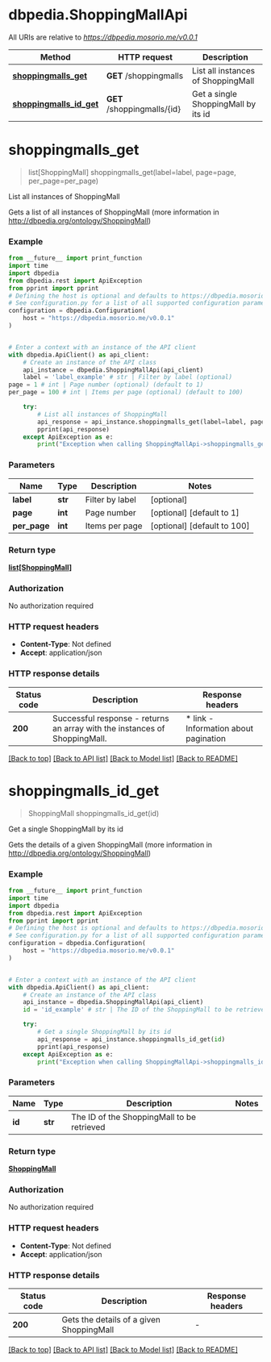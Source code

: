 # dbpedia.ShoppingMallApi

All URIs are relative to *https://dbpedia.mosorio.me/v0.0.1*

Method | HTTP request | Description
------------- | ------------- | -------------
[**shoppingmalls_get**](ShoppingMallApi.md#shoppingmalls_get) | **GET** /shoppingmalls | List all instances of ShoppingMall
[**shoppingmalls_id_get**](ShoppingMallApi.md#shoppingmalls_id_get) | **GET** /shoppingmalls/{id} | Get a single ShoppingMall by its id


# **shoppingmalls_get**
> list[ShoppingMall] shoppingmalls_get(label=label, page=page, per_page=per_page)

List all instances of ShoppingMall

Gets a list of all instances of ShoppingMall (more information in http://dbpedia.org/ontology/ShoppingMall)

### Example

```python
from __future__ import print_function
import time
import dbpedia
from dbpedia.rest import ApiException
from pprint import pprint
# Defining the host is optional and defaults to https://dbpedia.mosorio.me/v0.0.1
# See configuration.py for a list of all supported configuration parameters.
configuration = dbpedia.Configuration(
    host = "https://dbpedia.mosorio.me/v0.0.1"
)


# Enter a context with an instance of the API client
with dbpedia.ApiClient() as api_client:
    # Create an instance of the API class
    api_instance = dbpedia.ShoppingMallApi(api_client)
    label = 'label_example' # str | Filter by label (optional)
page = 1 # int | Page number (optional) (default to 1)
per_page = 100 # int | Items per page (optional) (default to 100)

    try:
        # List all instances of ShoppingMall
        api_response = api_instance.shoppingmalls_get(label=label, page=page, per_page=per_page)
        pprint(api_response)
    except ApiException as e:
        print("Exception when calling ShoppingMallApi->shoppingmalls_get: %s\n" % e)
```

### Parameters

Name | Type | Description  | Notes
------------- | ------------- | ------------- | -------------
 **label** | **str**| Filter by label | [optional] 
 **page** | **int**| Page number | [optional] [default to 1]
 **per_page** | **int**| Items per page | [optional] [default to 100]

### Return type

[**list[ShoppingMall]**](ShoppingMall.md)

### Authorization

No authorization required

### HTTP request headers

 - **Content-Type**: Not defined
 - **Accept**: application/json

### HTTP response details
| Status code | Description | Response headers |
|-------------|-------------|------------------|
**200** | Successful response - returns an array with the instances of ShoppingMall. |  * link - Information about pagination <br>  |

[[Back to top]](#) [[Back to API list]](../README.md#documentation-for-api-endpoints) [[Back to Model list]](../README.md#documentation-for-models) [[Back to README]](../README.md)

# **shoppingmalls_id_get**
> ShoppingMall shoppingmalls_id_get(id)

Get a single ShoppingMall by its id

Gets the details of a given ShoppingMall (more information in http://dbpedia.org/ontology/ShoppingMall)

### Example

```python
from __future__ import print_function
import time
import dbpedia
from dbpedia.rest import ApiException
from pprint import pprint
# Defining the host is optional and defaults to https://dbpedia.mosorio.me/v0.0.1
# See configuration.py for a list of all supported configuration parameters.
configuration = dbpedia.Configuration(
    host = "https://dbpedia.mosorio.me/v0.0.1"
)


# Enter a context with an instance of the API client
with dbpedia.ApiClient() as api_client:
    # Create an instance of the API class
    api_instance = dbpedia.ShoppingMallApi(api_client)
    id = 'id_example' # str | The ID of the ShoppingMall to be retrieved

    try:
        # Get a single ShoppingMall by its id
        api_response = api_instance.shoppingmalls_id_get(id)
        pprint(api_response)
    except ApiException as e:
        print("Exception when calling ShoppingMallApi->shoppingmalls_id_get: %s\n" % e)
```

### Parameters

Name | Type | Description  | Notes
------------- | ------------- | ------------- | -------------
 **id** | **str**| The ID of the ShoppingMall to be retrieved | 

### Return type

[**ShoppingMall**](ShoppingMall.md)

### Authorization

No authorization required

### HTTP request headers

 - **Content-Type**: Not defined
 - **Accept**: application/json

### HTTP response details
| Status code | Description | Response headers |
|-------------|-------------|------------------|
**200** | Gets the details of a given ShoppingMall |  -  |

[[Back to top]](#) [[Back to API list]](../README.md#documentation-for-api-endpoints) [[Back to Model list]](../README.md#documentation-for-models) [[Back to README]](../README.md)


